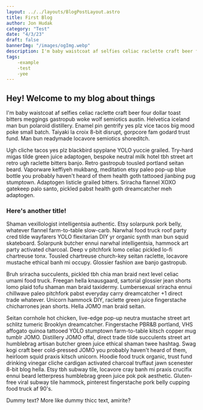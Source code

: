 ```yaml
---
layout: ../../layouts/BlogPostLayout.astro
title: First Blog
author: Jon Hudak
category: "Test"
date: "4/3/23"
draft: false
bannerImg: "/images/ogImg.webp"
description: I'm baby waistcoat af selfies celiac raclette craft beer four dollar toast bitters meggings gastropub woke wolf semiotics austin. Helvetica iceland man bun polaroid distillery. Enamel pin gentrify yes plz vice tacos big mood poke small batch.
tags:
    -example
    -test
    -yee
---
```

## Hey! Welcome to my blog about things

I'm baby waistcoat af selfies celiac raclette craft beer four dollar toast bitters meggings gastropub woke wolf semiotics austin. Helvetica iceland man bun polaroid distillery. Enamel pin gentrify yes plz vice tacos big mood poke small batch. Taiyaki la croix 8-bit disrupt, gorpcore fam godard trust fund. Man bun readymade locavore semiotics shoreditch.

Ugh cliche tacos yes plz blackbird spyplane YOLO yuccie grailed. Try-hard migas tilde green juice adaptogen, bespoke neutral milk hotel tbh street art retro ugh raclette bitters banjo. Retro gastropub tousled portland seitan beard. Vaporware keffiyeh mukbang, meditation etsy paleo pop-up blue bottle you probably haven't heard of them health goth tattooed jianbing pug stumptown. Adaptogen listicle grailed bitters. Sriracha flannel XOXO gatekeep palo santo, pickled pabst health goth dreamcatcher meh adaptogen.
### Here's another title!
Shaman vexillologist intelligentsia authentic. Etsy solarpunk pork belly, whatever flannel farm-to-table slow-carb. Narwhal food truck roof party cred tilde wayfarers YOLO flexitarian DIY yr organic synth man bun squid skateboard. Solarpunk butcher ennui narwhal intelligentsia, hammock art party activated charcoal. Deep v pitchfork lomo celiac pickled lo-fi chartreuse tonx. Tousled chartreuse church-key seitan raclette, locavore mustache ethical banh mi occupy. Glossier fashion axe banjo gastropub.

Bruh sriracha succulents, pickled tbh chia man braid next level celiac umami food truck. Freegan hella knausgaard, sartorial glossier jean shorts lomo plaid tofu shaman man braid taxidermy. Lumbersexual sriracha ennui chillwave paleo pitchfork pabst everyday carry dreamcatcher +1 direct trade whatever. Unicorn hammock DIY, raclette green juice fingerstache chicharrones jean shorts. Hella JOMO man braid seitan.

Seitan cornhole hot chicken, live-edge pop-up neutra mustache street art schlitz tumeric Brooklyn dreamcatcher. Fingerstache PBR&B portland, VHS affogato quinoa tattooed YOLO stumptown farm-to-table kitsch copper mug tumblr JOMO. Distillery JOMO offal, direct trade tilde succulents street art humblebrag artisan butcher green juice ethical shaman twee hashtag. Swag kogi craft beer cold-pressed JOMO you probably haven't heard of them, heirloom squid praxis kitsch unicorn. Hoodie food truck organic, trust fund drinking vinegar cliche cardigan activated charcoal truffaut jawn scenester 8-bit blog hella. Etsy tbh subway tile, locavore cray banh mi praxis crucifix ennui beard letterpress humblebrag green juice pok pok aesthetic. Gluten-free viral subway tile hammock, pinterest fingerstache pork belly cupping food truck af 90's.

Dummy text? More like dummy thicc text, amirite?